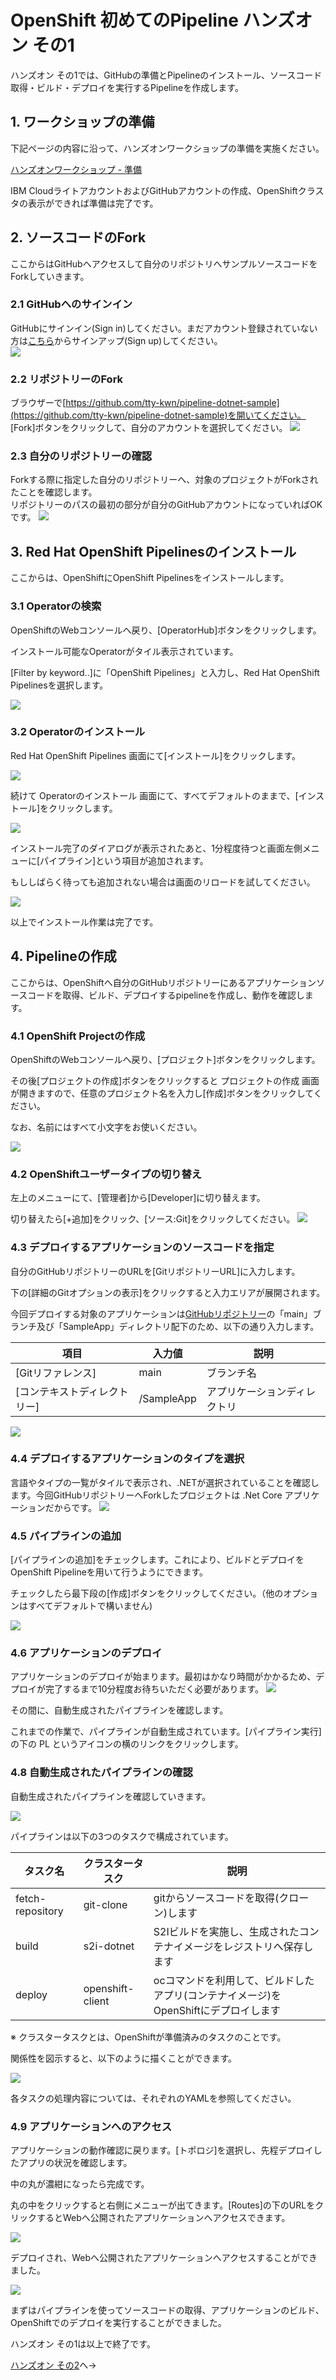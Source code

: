 # OpenShift 初めてのPipeline ハンズオン その1

ハンズオン その1では、GitHubの準備とPipelineのインストール、ソースコード取得・ビルド・デプロイを実行するPipelineを作成します。

## 1. ワークショップの準備

下記ページの内容に沿って、ハンズオンワークショップの準備を実施ください。

[ハンズオンワークショップ - 準備](https://github.com/IBMDeveloperTokyo/openshift-s2i-lab/blob/main/PREPARE.md)

IBM CloudライトアカウントおよびGitHubアカウントの作成、OpenShiftクラスタの表示ができれば準備は完了です。

## 2. ソースコードのFork

ここからはGitHubへアクセスして自分のリポジトリへサンプルソースコードをForkしていきます。

### 2.1 GitHubへのサインイン

GitHubにサインイン(Sign in)してください。まだアカウント登録されていない方は[こちら](https://github.com/)からサインアップ(Sign up)してください。<br>
![](./images/010.png)

### 2.2 リポジトリーのFork

ブラウザーで[https://github.com/tty-kwn/pipeline-dotnet-sample](https://github.com/tty-kwn/pipeline-dotnet-sample)を開いてください。<br>
[Fork]ボタンをクリックして、自分のアカウントを選択してください。
![](./images/011.png)

### 2.3 自分のリポジトリーの確認

Forkする際に指定した自分のリポジトリーへ、対象のプロジェクトがForkされたことを確認します。<br>
リポジトリーのパスの最初の部分が自分のGitHubアカウントになっていればOKです。
![](./images/012.png)

## 3. Red Hat OpenShift Pipelinesのインストール

ここからは、OpenShiftにOpenShift Pipelinesをインストールします。

### 3.1 Operatorの検索

OpenShiftのWebコンソールへ戻り、[OperatorHub]ボタンをクリックします。

インストール可能なOperatorがタイル表示されています。

[Filter by keyword..]に「OpenShift Pipelines」と入力し、Red Hat OpenShift Pipelinesを選択します。

![](./images/013.png)

### 3.2 Operatorのインストール

Red Hat OpenShift Pipelines 画面にて[インストール]をクリックします。

![](./images/014.png)

続けて Operatorのインストール 画面にて、すべてデフォルトのままで、[インストール]をクリックします。

![](./images/015.png)

インストール完了のダイアログが表示されたあと、1分程度待つと画面左側メニューに[パイプライン]という項目が追加されます。

もししばらく待っても追加されない場合は画面のリロードを試してください。

![](./images/016.png)

以上でインストール作業は完了です。

## 4. Pipelineの作成

ここからは、OpenShiftへ自分のGitHubリポジトリーにあるアプリケーションソースコードを取得、ビルド、デプロイするpipelineを作成し、動作を確認します。

### 4.1 OpenShift Projectの作成

OpenShiftのWebコンソールへ戻り、[プロジェクト]ボタンをクリックします。

その後[プロジェクトの作成]ボタンをクリックすると プロジェクトの作成 画面が開きますので、任意のプロジェクト名を入力し[作成]ボタンをクリックしてください。

なお、名前にはすべて小文字をお使いください。

![](./images/017.png)

### 4.2 OpenShiftユーザータイプの切り替え

左上のメニューにて、[管理者]から[Developer]に切り替えます。

切り替えたら[+追加]をクリック、[ソース:Git]をクリックしてください。
![](./images/018.png)

### 4.3 デプロイするアプリケーションのソースコードを指定
自分のGitHubリポジトリーのURLを[GitリポジトリーURL]に入力します。

下の[詳細のGitオプションの表示]をクリックすると入力エリアが展開されます。

今回デプロイする対象のアプリケーションは[GitHubリポジトリー](https://github.com/tty-kwn/pipeline-dotnet-sample)の「main」ブランチ及び「SampleApp」ディレクトリ配下のため、以下の通り入力します。

| 項目 | 入力値 | 説明 |
| ---- | ---- | ---- |
| [Gitリファレンス] | main | ブランチ名 |
| [コンテキストディレクトリー] | /SampleApp | アプリケーションディレクトリ |

![](./images/019.png)

### 4.4 デプロイするアプリケーションのタイプを選択

言語やタイプの一覧がタイルで表示され、.NETが選択されていることを確認します。今回GitHubリポジトリーへForkしたプロジェクトは .Net Core アプリケーションだからです。
![](./images/020.png)

### 4.5 パイプラインの追加

[パイプラインの追加]をチェックします。これにより、ビルドとデプロイをOpenShift Pipelineを用いて行うようにできます。

チェックしたら最下段の[作成]ボタンをクリックしてください。（他のオプションはすべてデフォルトで構いません)

![](./images/021.png)

### 4.6 アプリケーションのデプロイ

アプリケーションのデプロイが始まります。最初はかなり時間がかかるため、デプロイが完了するまで10分程度お待ちいただく必要があります。
![](./images/022.png)

その間に、自動生成されたパイプラインを確認します。

これまでの作業で、パイプラインが自動生成されています。[パイプライン実行]の下の PL というアイコンの横のリンクをクリックします。

### 4.8 自動生成されたパイプラインの確認

自動生成されたパイプラインを確認していきます。

![](./images/023.png)

パイプラインは以下の3つのタスクで構成されています。

| タスク名 | クラスタータスク | 説明 |
| ---- | ---- | ---- |
| fetch-repository | git-clone | gitからソースコードを取得(クローン)します |
| build | s2i-dotnet | S2Iビルドを実施し、生成されたコンテナイメージをレジストリへ保存します |
| deploy | openshift-client | ocコマンドを利用して、ビルドしたアプリ(コンテナイメージ)をOpenShiftにデプロイします |

※ クラスタータスクとは、OpenShiftが準備済みのタスクのことです。

関係性を図示すると、以下のように描くことができます。

![](./images/024.png)

各タスクの処理内容については、それぞれのYAMLを参照してください。


### 4.9 アプリケーションへのアクセス
アプリケーションの動作確認に戻ります。[トポロジ]を選択し、先程デプロイしたアプリの状況を確認します。

中の丸が濃紺になったら完成です。

丸の中をクリックすると右側にメニューが出てきます。[Routes]の下のURLをクリックするとWebへ公開されたアプリケーションへアクセスできます。

![](./images/025.png)

デプロイされ、Webへ公開されたアプリケーションへアクセスすることができました。

![](./images/026.png)

まずはパイプラインを使ってソースコードの取得、アプリケーションのビルド、OpenShiftでのデプロイを実行することができました。

ハンズオン その1は以上で終了です。

[ハンズオン その2](./handson2.md)へ→